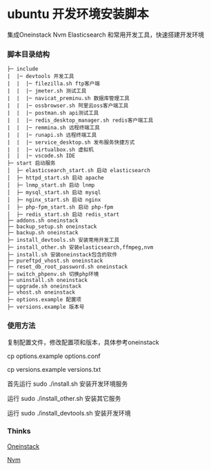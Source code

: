 # ubuntu 开发环境安装脚本

集成Oneinstack Nvm Elasticsearch 和常用开发工具，快速搭建开发环境



### 脚本目录结构

```
├─ include
|  |─ devtools 开发工具
|  |  |─ filezilla.sh ftp客户端
|  |  |─ jmeter.sh 测试工具
|  |  |─ navicat_preminu.sh 数据库管理工具
|  |  |─ ossbrowser.sh 阿里云oss客户端工具
|  |  |─ postman.sh api测试工具
|  |  |─ redis_desktop_manager.sh redis客户端工具
|  |  |─ remmina.sh 远程终端工具
|  |  |─ runapi.sh 远程终端工具
|  |  |─ service_desktop.sh 发布服务快捷方式
|  |  |─ virtualbox.sh 虚拟机
|  |  |─ vscode.sh IDE
├─ start 启动服务
│  ├─ elasticsearch_start.sh 启动 elasticsearch
│  ├─ httpd_start.sh 启动 apache
│  ├─ lnmp_start.sh 启动 lnmp
│  ├─ mysql_start.sh 启动 mysql
│  ├─ nginx_start.sh 启动 nginx
│  ├─ php-fpm_start.sh 启动 php-fpm
│  ├─ redis_start.sh 启动 redis_start
├─ addons.sh oneinstack 
├─ backup_setup.sh oneinstack
├─ backup.sh oneinstack
├─ install_devtools.sh 安装常用开发工具
├─ install_other.sh 安装elasticsearch,ffmpeg,nvm
├─ install.sh 安装oneinstack包含的软件
├─ pureftpd_vhost.sh oneinstack
├─ reset_db_root_password.sh oneinstack
├─ switch_phpenv.sh 切换php环境
├─ uninstall.sh oneinstack
├─ upgrade.sh oneinstack
├─ vhost.sh oneinstack
├─ options.example 配置项
├─ versions.example 版本号
```

### 使用方法

复制配置文件，修改配置项和版本，具体参考oneinstack

cp options.example options.conf

cp versions.example versions.txt

首先运行 sudo ./install.sh 安装开发环境服务

运行 sudo ./install_other.sh 安装其它服务

运行 sudo ./install_devtools.sh 安装开发环境

### Thinks

[Oneinstack](https://github.com/oneinstack/oneinstack)

[Nvm](https://github.com/nvm-sh/nvm)

